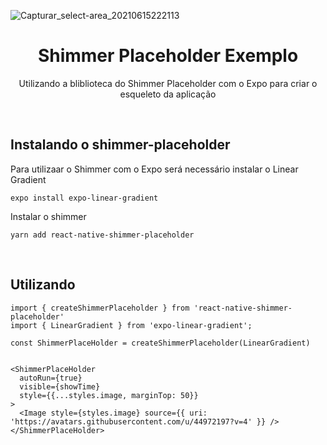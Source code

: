 ![Capturar_select-area_20210615222113](https://user-images.githubusercontent.com/44972197/122143560-14541300-ce28-11eb-84c7-c91935669082.png)

<h1 align="center">
    Shimmer Placeholder Exemplo
</h1>
<p align="center">Utilizando a bliblioteca do Shimmer Placeholder com o Expo para criar o esqueleto da aplicação</p>


<br/>

## Instalando o shimmer-placeholder

Para utilizaar o Shimmer com o Expo será necessário instalar o Linear Gradient

```
expo install expo-linear-gradient
```

Instalar o shimmer

```
yarn add react-native-shimmer-placeholder
```
<br/>

## Utilizando

```
import { createShimmerPlaceholder } from 'react-native-shimmer-placeholder'
import { LinearGradient } from 'expo-linear-gradient';

const ShimmerPlaceHolder = createShimmerPlaceholder(LinearGradient)


<ShimmerPlaceHolder
  autoRun={true}
  visible={showTime}
  style={{...styles.image, marginTop: 50}}
>
  <Image style={styles.image} source={{ uri: 'https://avatars.githubusercontent.com/u/44972197?v=4' }} />
</ShimmerPlaceHolder>
```

